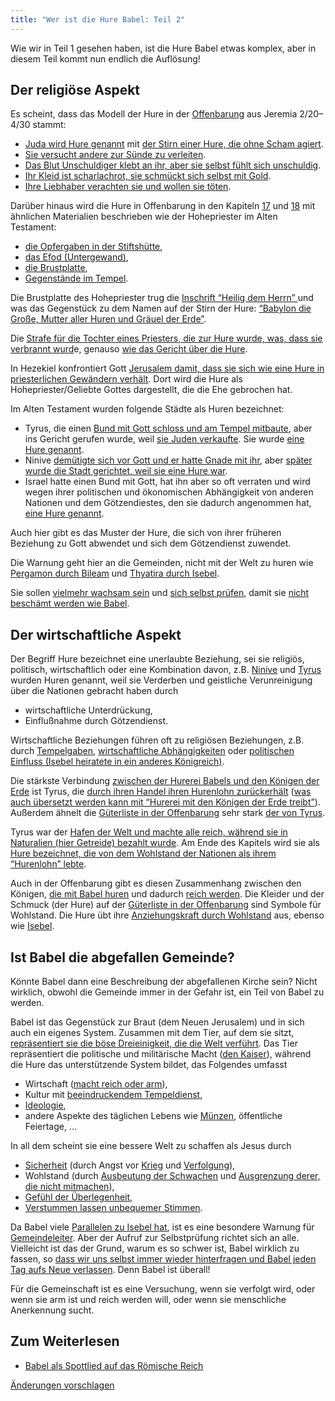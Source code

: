 ```yaml
---
title: "Wer ist die Hure Babel: Teil 2"
---
```



Wie wir in Teil 1 gesehen haben, ist die Hure Babel etwas komplex, aber in diesem Teil kommt nun endlich die Auflösung!


## Der religiöse Aspekt

<a name="e96e"></a>
Es scheint, dass das Modell der Hure in der [Offenbarung](https://www.bibleserver.com/SLT/Offenbarung17) aus Jeremia 2/20–4/30 stammt:

- [Juda wird Hure genannt](https://www.bibleserver.com/SLT/Jeremia2%2C20) mit [der Stirn einer Hure, die ohne Scham agiert](https://www.bibleserver.com/SLT/Jeremia3%2C3).
- [Sie versucht andere zur Sünde zu verleiten](https://www.bibleserver.com/SLT/Jeremia2%2C33).
- [Das Blut Unschuldiger klebt an ihr, aber sie selbst fühlt sich unschuldig](https://www.bibleserver.com/SLT/Jeremia2%2C34-35).
- [Ihr Kleid ist scharlachrot, sie schmückt sich selbst mit Gold](https://www.bibleserver.com/SLT/Jeremia4%2C30).
- [Ihre Liebhaber verachten sie und wollen sie töten](https://www.bibleserver.com/SLT/Jeremia4%2C30).


Darüber hinaus wird die Hure in Offenbarung in den Kapiteln [17](https://www.bibleserver.com/SLT/Offenbarung17) und [18](https://www.bibleserver.com/SLT/Offenbarung18) mit ähnlichen Materialien beschrieben wie der Hohepriester im Alten Testament:

- [die Opfergaben in der Stiftshütte](https://www.bibleserver.com/SLT/2.Mose25%2C3-7),
- [das Efod (Untergewand)](https://www.bibleserver.com/SLT/2.Mose25%2C3-7),
- [die Brustplatte](https://www.bibleserver.com/SLT/2.Mose28%2C15-20),
- [Gegenstände im Tempel](https://www.bibleserver.com/SLT/2.Chronik2%2C13-14).


Die Brustplatte des Hohepriester trug die [Inschrift “Heilig dem Herrn” ](https://www.bibleserver.com/SLT/2.Mose28%2C35-38)und was das Gegenstück zu dem Namen auf der Stirn der Hure: [“Babylon die Große, Mutter aller Huren und Gräuel der Erde”](https://www.bibleserver.com/SLT/Offenbarung17%2C5).

Die [Strafe für die Tochter eines Priesters, die zur Hure wurde, was, dass sie verbrannt wurd](https://www.bibleserver.com/SLT/3.Mose21%2C9)e, genauso [wie das Gericht über die Hure](https://www.bibleserver.com/SLT/Offenbarung18%2C8).

In Hezekiel konfrontiert Gott [Jerusalem damit, dass sie sich wie eine Hure in priesterlichen Gewändern verhält](https://www.bibleserver.com/SLT/Hesekiel16%2C13-26). Dort wird die Hure als Hohepriester/Geliebte Gottes dargestellt, die die Ehe gebrochen hat.

Im Alten Testament wurden folgende Städte als Huren bezeichnet:

- Tyrus, die einen [Bund mit Gott schloss und am Tempel mitbaute](https://www.bibleserver.com/SLT/1.K%C3%B6nige5%2C12), aber ins Gericht gerufen wurde, weil [sie Juden verkaufte](https://www.bibleserver.com/SLT/Amos1%2C9). Sie wurde [eine Hure genannt](https://www.bibleserver.com/SLT/Jesaja23%2C15-18).
- Ninive [demütigte sich vor Gott und er hatte Gnade mit ihr](https://www.bibleserver.com/SLT/Jona3%2C5-10), aber [später wurde die Stadt gerichtet, weil sie eine Hure war](https://www.bibleserver.com/SLT/Nahum3%2C4-7).
- Israel hatte einen Bund mit Gott, hat ihn aber so oft verraten und wird wegen ihrer politischen und ökonomischen Abhängigkeit von anderen Nationen und dem Götzendiestes, den sie dadurch angenommen hat, [eine Hure genannt](https://www.bibleserver.com/SLT/Hesekiel16%2C15-41).


Auch hier gibt es das Muster der Hure, die sich von ihrer früheren Beziehung zu Gott abwendet und sich dem Götzendienst zuwendet.

Die Warnung geht hier an die Gemeinden, nicht mit der Welt zu huren wie [Pergamon durch Bileam](https://www.bibleserver.com/SLT/Offenbarung2%2C14) und [Thyatira durch Isebel](https://www.bibleserver.com/SLT/Offenbarung2%2C20-22).

Sie sollen [vielmehr wachsam sein](https://www.bibleserver.com/SLT/Offenbarung16%2C15) und [sich selbst prüfen](https://www.bibleserver.com/SLT/Offenbarung3%2C17-18), damit sie [nicht beschämt werden wie Babel](https://www.bibleserver.com/SLT/Offenbarung17%2C16).


## Der wirtschaftliche Aspekt

<a name="f24d"></a>
Der Begriff Hure bezeichnet eine unerlaubte Beziehung, sei sie religiös, politisch, wirtschaftlich oder eine Kombination davon, z.B. [Ninive](https://www.bibleserver.com/SLT/Nahum3%2C4-5) und [Tyrus](https://www.bibleserver.com/SLT/Jesaja23%2C15-18) wurden Huren genannt, weil sie Verderben und geistliche Verunreinigung über die Nationen gebracht haben durch

- wirtschaftliche Unterdrückung,
- Einflußnahme durch Götzendienst.


Wirtschaftliche Beziehungen führen oft zu religiösen Beziehungen, z.B. durch [Tempelgaben](https://www.bibleserver.com/SLT/Micha1%2C7), [wirtschaftliche Abhängigkeiten](https://www.bibleserver.com/SLT/Nahum3%2C4) oder [politischen Einfluss (Isebel heiratete in ein anderes Königreich)](https://www.bibleserver.com/SLT/2.K%C3%B6nige9%2C22).

Die stärkste Verbindung [zwischen der Hurerei Babels und den Königen der Erde](https://www.bibleserver.com/SLT/Offenbarung17%2C2) ist Tyrus, die [durch ihren Handel ihren Hurenlohn zurückerhält](https://www.bibleserver.com/SLT/Jesaja23%2C17) ([was auch übersetzt werden kann mit “Hurerei mit den Königen der Erde treibt”](https://biblehub.com/interlinear/isaiah/23-17.htm)). Außerdem ähnelt die [Güterliste in der Offenbarung](https://www.bibleserver.com/SLT/Offenbarung18%2C12-13) sehr stark [der von Tyrus](https://www.bibleserver.com/SLT/Hesekiel27).

Tyrus war der [Hafen der Welt und machte alle reich, während sie in Naturalien (hier Getreide) bezahlt wurde](https://www.bibleserver.com/SLT/Jesaja23%2C1-3). Am Ende des Kapitels wird sie als [Hure bezeichnet, die von dem Wohlstand der Nationen als ihrem “Hurenlohn” lebte](https://www.bibleserver.com/SLT/Jesaja23%2C16-18).

Auch in der Offenbarung gibt es diesen Zusammenhang zwischen den Königen, [die mit Babel huren](https://www.bibleserver.com/SLT/Offenbarung18%2C3) und dadurch [reich werden](https://www.bibleserver.com/SLT/Offenbarung18%2C9). Die Kleider und der Schmuck (der Hure) auf der [Güterliste in der Offenbarung](https://www.bibleserver.com/SLT/Offenbarung18%2C12-13) sind Symbole für Wohlstand. Die Hure übt ihre [Anziehungskraft durch Wohlstand](https://www.bibleserver.com/SLT/Jeremia4%2C30) aus, ebenso wie [Isebel](https://www.bibleserver.com/SLT/2.K%C3%B6nige9%2C30).


## Ist Babel die abgefallen Gemeinde?

<a name="738a"></a>
Könnte Babel dann eine Beschreibung der abgefallenen Kirche sein? Nicht wirklich, obwohl die Gemeinde immer in der Gefahr ist, ein Teil von Babel zu werden.

Babel ist das Gegenstück zur Braut (dem Neuen Jerusalem) und in sich auch ein eigenes System. Zusammen mit dem Tier, auf dem sie sitzt, [repräsentiert sie die böse Dreieinigkeit, die die Welt verführt](../../../content/beasts/expl/the-nature-of-the-beast-in-the-book-of-revelation). Das Tier repräsentiert die politische und militärische Macht ([den Kaiser](../../../content/beasts/expl/the-beasts-and-the-666-in-historical-context)), während die Hure das unterstützende System bildet, das Folgendes umfasst

- Wirtschaft ([macht reich oder arm](https://www.bibleserver.com/SLT/Offenbarung13%2C16-17)),
- Kultur mit [beeindruckendem Tempeldienst](https://www.bibleserver.com/SLT/Offenbarung13%2C13-15),
- [Ideologie](https://www.bibleserver.com/SLT/Offenbarung13%2C12),
- andere Aspekte des täglichen Lebens wie [Münzen](../../../content/harlot/expl/the-whore-in-revelation-a-mocking-of-the-roman-empire), öffentliche Feiertage, …


In all dem scheint sie eine bessere Welt zu schaffen als Jesus durch

- [Sicherheit](https://www.bibleserver.com/SLT/Offenbarung13%2C4) (durch Angst vor [Krieg](https://www.bibleserver.com/SLT/Offenbarung13%2C7) und [Verfolgung](https://www.bibleserver.com/SLT/Offenbarung13%2C10)),
- Wohlstand (durch [Ausbeutung der Schwachen](https://www.bibleserver.com/SLT/Offenbarung6%2C5-6) und [Ausgrenzung derer, die nicht mitmachen](https://www.bibleserver.com/SLT/Offenbarung13%2C16-17)),
- [Gefühl der Überlegenheit](https://www.bibleserver.com/SLT/Offenbarung13%2C13-14),
- [Verstummen lassen unbequemer Stimmen](https://www.bibleserver.com/SLT/Offenbarung17%2C6).


Da Babel viele [Parallelen zu Isebel hat](../../../content/harlot/expl/who-is-the-whore-babel-part-1), ist es eine besondere Warnung für [Gemeindeleiter](../../../content/letters/expl/the-letter-to-the-church-in-thyatira). Aber der Aufruf zur Selbstprüfung richtet sich an alle. Vielleicht ist das der Grund, warum es so schwer ist, Babel wirklich zu fassen, so [dass wir uns selbst immer wieder hinterfragen und Babel jeden Tag aufs Neue verlassen](https://www.bibleserver.com/SLT/Offenbarung18%2C4). Denn Babel ist überall!

Für die Gemeinschaft ist es eine Versuchung, wenn sie verfolgt wird, oder wenn sie arm ist und reich werden will, oder wenn sie menschliche Anerkennung sucht.


## Zum Weiterlesen

<a name="296c"></a>
- [Babel als Spottlied auf das Römische Reich](../../../content/harlot/expl/the-whore-in-revelation-a-mocking-of-the-roman-empire)




[Änderungen vorschlagen](https://github.com/revelation-today/revelation-today/blob/main/exampleSite/content/docs/content/harlot/expl/who-is-the-whore-babel-part-2.de.md)
